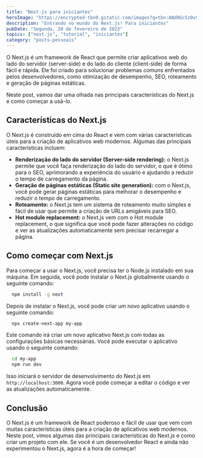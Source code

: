 ```yaml
---
title: "Next.js para iniciantes"
heroImage: "https://encrypted-tbn0.gstatic.com/images?q=tbn:ANd9GcSz0v5-AJn3oc2wlaoWUPSuyEP-LjH-l99-quE9uurhB1f0VjoEkIXR-r0uYS71oAcbaCk&usqp=CAU"
description: "Entrando no mundo do Next.js! Para iniciantes"
pubDate: "Segunda, 20 de fevereiro de 2023"
topics: ["next.js", "tutorial", "iniciantes"]
category: "posts-pessoais"
---
```


O Next.js é um framework de React que permite criar aplicativos web do lado do servidor (server-side) e do lado do cliente (client-side) de forma fácil e rápida. Ele foi criado para solucionar problemas comuns enfrentados pelos desenvolvedores, como otimização de desempenho, SEO, roteamento e geração de páginas estáticas.

Neste post, vamos dar uma olhada nas principais características do Next.js e como começar a usá-lo.

## Características do Next.js

O Next.js é construído em cima do React e vem com várias características úteis para a criação de aplicativos web modernos. Algumas das principais características incluem:

- **Renderização do lado do servidor (Server-side rendering):** o Next.js permite que você faça renderização do lado do servidor, o que é ótimo para o SEO, aprimorando a experiência do usuário e ajudando a reduzir o tempo de carregamento da página.
- **Geração de páginas estáticas (Static site generation):** com o Next.js, você pode gerar páginas estáticas para melhorar o desempenho e reduzir o tempo de carregamento.
- **Roteamento:** o Next.js tem um sistema de roteamento muito simples e fácil de usar que permite a criação de URLs amigáveis para SEO.
- **Hot module replacement:** o Next.js vem com o Hot module replacement, o que significa que você pode fazer alterações no código e ver as atualizações automaticamente sem precisar recarregar a página.

## Como começar com Next.js

Para começar a usar o Next.js, você precisa ter o Node.js instalado em sua máquina. Em seguida, você pode instalar o Next.js globalmente usando o seguinte comando:

```bash
  npm install -g next
```

Depois de instalar o Next.js, você pode criar um novo aplicativo usando o seguinte comando:

```bash
  npx create-next-app my-app
```

Este comando irá criar um novo aplicativo Next.js com todas as configurações básicas necessárias. Você pode executar o aplicativo usando o seguinte comando:

```bash
  cd my-app
  npm run dev
```

Isso iniciará o servidor de desenvolvimento do Next.js em `http://localhost:3000`. Agora você pode começar a editar o código e ver as atualizações automaticamente.


## Conclusão

O Next.js é um framework de React poderoso e fácil de usar que vem com muitas características úteis para a criação de aplicativos web modernos. Neste post, vimos algumas das principais características do Next.js e como criar um projeto com ele. Se você é um desenvolvedor React e ainda não experimentou o Next.js, agora é a hora de começar!
